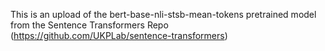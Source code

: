 This is an upload of the bert-base-nli-stsb-mean-tokens pretrained model from the Sentence Transformers Repo (https://github.com/UKPLab/sentence-transformers)
